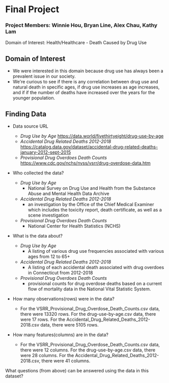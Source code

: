 # Final Project


### Project Members: Winnie Hou, Bryan Line, Alex Chau, Kathy Lam
Domain of Interest: Health/Healthcare - Death Caused by Drug Use


## Domain of Interest
- We were interested in this domain because drug use has always been a prevalent
issue in our society.
- We're curious to see if there is any correlation between drug use and natural
death in specific ages, if drug use increases as age increases, and if if the
number of deaths have increased over the years for the younger population.


## Finding Data
- Data source URL
  - _Drug Use by Age_ https://data.world/fivethirtyeight/drug-use-by-age
  - _Accidental Drug Related Deaths 2012-2018_ https://catalog.data.gov/dataset/accidental-drug-related-deaths-january-2012-sept-2015
  - _Provisional Drug Overdoes Death Counts_ https://www.cdc.gov/nchs/nvss/vsrr/drug-overdose-data.htm
  

- Who collected the data?
  - _Drug Use by Age_
    - National Survey on Drug Use and Health from the Substance Abuse and Mental Health Data Archive
  - _Accidental Drug Related Deaths 2012-2018_
    - an investigation by the Office of the Chief Medical Examiner which includes the toxicity report, death certificate, as well as a scene investigation
  - _Provisional Drug Overdoes Death Counts_
    - National Center for Health Statistics (NCHS)


- What is the data about?
  - _Drug Use by Age_
    - A listing of various drug use frequencies associated with various ages from 12 to 65+
  - _Accidental Drug Related Deaths 2012-2018_
    - A listing of each accidental death associated with drug overdoes in Connecticut from 2012-2018
  - _Provisional Drug Overdoes Death Counts_
    - provisional counts for drug overdose deaths based on a current flow of mortality data in the National Vital Statistic System.


- How many observations(rows) were in the data?

  - For the VSRR_Provisional_Drug_Overdose_Death_Counts.csv data, there were 13320 rows. For the drug-use-by-age.csv data, there were 17 rows. For the Accidental_Drug_Related_Deaths_2012-2018.csv data, there were 5105 rows.

- How many features(columns) are in the data?

  - For the VSRR_Provisional_Drug_Overdose_Death_Counts.csv data, there were 12 columns. For the drug-use-by-age.csv data, there were 28 columns. For the Accidental_Drug_Related_Deaths_2012-2018.csv, there were 41 columns.

What questions (from above) can be answered using the data in this dataset?

